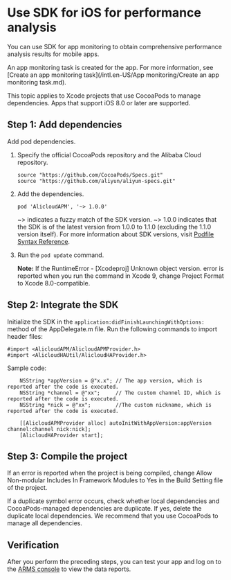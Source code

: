 # Use SDK for iOS for performance analysis

You can use SDK for app monitoring to obtain comprehensive performance analysis results for mobile apps.

An app monitoring task is created for the app. For more information, see [Create an app monitoring task](/intl.en-US/App monitoring/Create an app monitoring task.md).

This topic applies to Xcode projects that use CocoaPods to manage dependencies. Apps that support iOS 8.0 or later are supported.

## Step 1: Add dependencies

Add pod dependencies.

1.  Specify the official CocoaPods repository and the Alibaba Cloud repository.

    ```
    source "https://github.com/CocoaPods/Specs.git"
    source "https://github.com/aliyun/aliyun-specs.git"
    ```

2.  Add the dependencies.

    ```
    pod 'AlicloudAPM', '~> 1.0.0'
    ```

    ~\> indicates a fuzzy match of the SDK version. ~\> 1.0.0 indicates that the SDK is of the latest version from 1.0.0 to 1.1.0 \(excluding the 1.1.0 version itself\). For more information about SDK versions, visit [Podfile Syntax Reference](https://guides.cocoapods.org/syntax/podfile.html#pod).

3.  Run the `pod update` command.

    **Note:** If the RuntimeError - \[Xcodeproj\] Unknown object version. error is reported when you run the command in Xcode 9, change Project Format to Xcode 8.0-compatible.


## Step 2: Integrate the SDK

Initialize the SDK in the `application:didFinishLaunchingWithOptions:` method of the AppDelegate.m file. Run the following commands to import header files:

```
#import <AlicloudAPM/AlicloudAPMProvider.h>
#import <AlicloudHAUtil/AlicloudHAProvider.h>
```

Sample code:

```
    NSString *appVersion = @"x.x"; // The app version, which is reported after the code is executed.
    NSString *channel = @"xx";     // The custom channel ID, which is reported after the code is executed.
    NSString *nick = @"xx";        //The custom nickname, which is reported after the code is executed.

    [[AlicloudAPMProvider alloc] autoInitWithAppVersion:appVersion channel:channel nick:nick];
    [AlicloudHAProvider start];
```

## Step 3: Compile the project

If an error is reported when the project is being compiled, change Allow Non-modular Includes In Framework Modules to Yes in the Build Setting file of the project.

If a duplicate symbol error occurs, check whether local dependencies and CocoaPods-managed dependencies are duplicate. If yes, delete the duplicate local dependencies. We recommend that you use CocoaPods to manage all dependencies.

## Verification

After you perform the preceding steps, you can test your app and log on to the [ARMS console](https://arms-intl.console.aliyun.com/#/home) to view the data reports.

